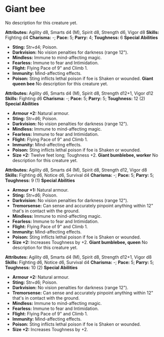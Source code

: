 # Giant bee

No description for this creature yet.

**Attributes:** Agility d8, Smarts d4 (M), Spirit d8, Strength d6, Vigor
d8
**Skills:** Fighting d4
**Charisma:** -; **Pace:** 5; **Parry:** 4; **Toughness:** 6
**Special Abilities**

- **Sting:** Str+d4; Poison.
- **Darkvision:** No vision penalties for darkness (range 12").
- **Mindless:** Immune to mind-affecting magic.
- **Fearless:** Immune to fear and Intimidation.
- **Flight:** Flying Pace of 9" and Climb 1.
- **Immunity:** Mind-affecting effects.
- **Poison:** Sting inflicts lethal poison if foe is Shaken or wounded.
**Giant queen bee**
No description for this creature yet.

**Attributes:** Agility d6, Smarts d4 (M), Spirit d8, Strength d12+1,
Vigor d12
**Skills:** Fighting d6
**Charisma:** -; **Pace:** 5; **Parry:** 5; **Toughness:** 12 (2)
**Special Abilities**

- **Armour +2:** Natural armour.
- **Sting:** Str+d6; Poison.
- **Darkvision:** No vision penalties for darkness (range 12").
- **Mindless:** Immune to mind-affecting magic.
- **Fearless:** Immune to fear and Intimidation.
- **Flight:** Flying Pace of 9" and Climb 1.
- **Immunity:** Mind-affecting effects.
- **Poison:** Sting inflicts lethal poison if foe is Shaken or wounded.
- **Size +2:** Twelve feet long; Toughness +2.
**Giant bumblebee, worker**
No description for this creature yet.

**Attributes:** Agility d8, Smarts d4 (M), Spirit d8, Strength d12,
Vigor d8
**Skills:** Fighting d6, Notice d6, Survival d4
**Charisma:** -; **Pace:** 5; **Parry:** 5; **Toughness:** 9 (1)
**Special Abilities**

- **Armour +1:** Natural armour.
- **Sting:** Str+d6; Poison.
- **Darkvision:** No vision penalties for darkness (range 12").
- **Tremorsense:** Can sense and accurately pinpoint anything within
12" that's in contact with the ground.
- **Mindless:** Immune to mind-affecting magic.
- **Fearless:** Immune to fear and Intimidation.
- **Flight:** Flying Pace of 9" and Climb 1.
- **Immunity:** Mind-affecting effects.
- **Poison:** Sting inflicts lethal poison if foe is Shaken or wounded.
- **Size +2:** Increases Toughness by +2.
**Giant bumblebee, queen**
No description for this creature yet.

**Attributes:** Agility d8, Smarts d4 (M), Spirit d8, Strength d12+1,
Vigor d8
**Skills:** Fighting d6, Notice d6, Survival d4
**Charisma:** -; **Pace:** 5; **Parry:** 5; **Toughness:** 10 (2)
**Special Abilities**

- **Armour +2:** Natural armour.
- **Sting:** Str+d6; Poison.
- **Darkvision:** No vision penalties for darkness (range 12").
- **Tremorsense:** Can sense and accurately pinpoint anything within
12" that's in contact with the ground.
- **Mindless:** Immune to mind-affecting magic.
- **Fearless:** Immune to fear and Intimidation.
- **Flight:** Flying Pace of 9" and Climb 1.
- **Immunity:** Mind-affecting effects.
- **Poison:** Sting inflicts lethal poison if foe is Shaken or wounded.
- **Size +2:** Increases Toughness by +2.
